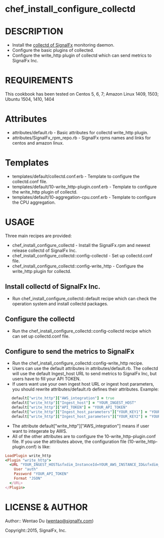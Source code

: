 # chef_install_configure_collectd #

# DESCRIPTION #

- Install the [collectd of SignalFx](https://github.com/signalfx/collectd/) monitoring daemon.
- Configure the basic plugins of collected.
- Configure the write_http plugin of collectd which can send metrics to SignalFx Inc.

# REQUIREMENTS #

This cookbook has been tested on 
Centos 5, 6, 7;
Amazon Linux 1409, 1503;
Ubuntu 1504, 1410, 1404

# Attributes #

* attributes/default.rb - Basic attributes for collectd write_http plugin.
* attributes/SignalFx_rpm_repo.rb - SignalFx rpms names and links for centos and amazon linux.

# Templates #

* templates/default/collectd.conf.erb - Template to configure the collectd.conf file.
* templates/default/10-write_http-plugin.conf.erb - Template to configure the write_http plugin of collectd.
* templates/default/10-aggregation-cpu.conf.erb - Template to configure the CPU aggregation.

# USAGE #

Three main recipes are provided: 

* chef_install_configure_collectd - Install the SignalFx.rpm and newest release collectd of SignalFx Inc.
* chef_install_configure_collectd::config-collectd - Set up collectd.conf file.
* chef_install_configure_collectd::config-write_http - Configure the write_http plugin for collectd.

## Install collectd of SignalFx Inc. ##

* Run chef_install_configure_collectd::default recipe which can check the operation system and install collectd packages.

## Configure the collectd ##

* Run the chef_install_configure_collectd::config-collectd recipe which can set up collectd.conf file.

## Configure to send the metrics to SignalFx ##
* Run the chef_install_configure_collectd::config-write_http recipe.
* Users can use the default attributes in attributes/default.rb. The collectd will use the default Ingest_host URL to send metrics to SignalFx Inc, but users have to fill your API TOKEN.
* If users want use your own ingest host URL or ingest host parameters, you should rewrite attributes/default.rb defines their attributes. Example:

```ruby
   default["write_http"]["AWS_integration"] = true
   default["write_http"]["Ingest_host"] = "YOUR_INGEST_HOST"
   default["write_http"]["API_TOKEN"] = "YOUR_API_TOKEN"
   default["write_http"]["Ingest_host_parameters"]["YOUR_KEY1"] = "YOUR_VALUE1"
   default["write_http"]["Ingest_host_parameters"]["YOUR_KEY2"] = "YOUR_VALUE2"
```
* The attribute default["write_http"]["AWS_integration"] means if user want to integerate by AWS.
* All of the other attributes are to configure the 10-write_http-plugin.conf file. 
If you use the attributes above, the configuration file (10-write_http-plugin.conf) is like:

```ruby
LoadPlugin write_http
<Plugin "write_http">
  <URL "YOUR_INGEST_HOST&sfxdim_InstanceId=YOUR_AWS_INSTANCE_ID&sfxdim_YOUR_KEY1=YOUR_VALUE1&sfxdim_YOUR_KEY2=YOUR_VALUE2">
    User "auth"
    Password "YOUR_API_TOKEN"
    Format "JSON"
  </URL>
</Plugin>
```

# LICENSE & AUTHOR #

Author:: Wentao Du (<wentao@signalfx.com>)

Copyright::2015, SignalFx, Inc.

